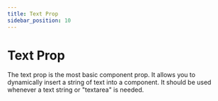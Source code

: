 ```yaml
---
title: Text Prop
sidebar_position: 10
---
```


# Text Prop

The text prop is the most basic component prop. It allows you to dynamically insert a string of text into a component. It should be used whenever a text string or "textarea" is needed.